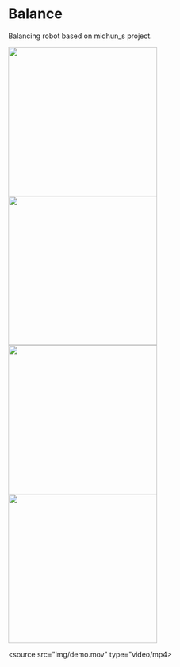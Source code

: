 # Balance
Balancing robot based on  midhun_s project.

<img src = "img/parts.png" width =300>
<img src = "img/gyro.png" width=300>
<img src = "img/test.png" width=300>
<img src = "img/integ.png" width=300>

<source src="img/demo.mov" type="video/mp4>

